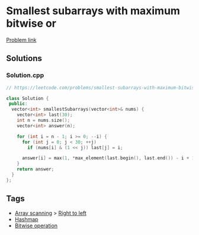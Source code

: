 # Smallest subarrays with maximum bitwise or

[Problem link](https://leetcode.com/problems/smallest-subarrays-with-maximum-bitwise-or/)

## Solutions


### Solution.cpp
```cpp
// https://leetcode.com/problems/smallest-subarrays-with-maximum-bitwise-or/

class Solution {
 public:
  vector<int> smallestSubarrays(vector<int>& nums) {
    vector<int> last(30);
    int n = nums.size();
    vector<int> answer(n);

    for (int i = n - 1; i >= 0; --i) {
      for (int j = 0; j < 30; ++j)
        if (nums[i] & (1 << j)) last[j] = i;

      answer[i] = max(1, *max_element(last.begin(), last.end()) - i + 1);
    }
    return answer;
  }
};
```
## Tags

* [Array scanning](/Collections/array-scanning.md#array-scanning) > [Right to left](/Collections/array-scanning.md#right-to-left)
* [Hashmap](/Collections/hashmap.md#hashmap)
* [Bitwise operation](/Collections/bitwise-operation.md#bitwise-operation)
